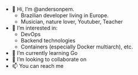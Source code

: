 - 👋 Hi, I’m @andersonpem.
  - Brazilian developer living in Europe.
  - Musician, nature lover, Youtuber, Teacher
- 👀 I’m interested in: 
  -  DevOps
  -  Backend technologies
  -  Containers (especially Docker multiarch), etc.
- 🌱 I’m currently learning Go
- 💞️ I’m looking to collaborate on 
- 📫 You can reach me <to be disclosed>

<!---
andersonpem/andersonpem is a ✨ special ✨ repository because its `README.md` (this file) appears on your GitHub profile.
You can click the Preview link to take a look at your changes.
--->
